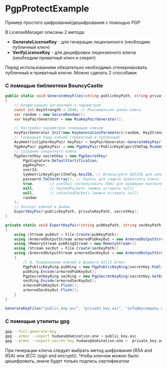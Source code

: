# PgpProtectExample
Пример простого шифрования/дешифрования с помощью PGP

В LicenseManager описаны 2 метода:
 - __GenerateLicenseKey__ - для генерации лицензионого (необходим публичный ключ)
 - __VerifyLicenseKey__ - для дешифровки лицензионого ключа (необходим приватный ключ и секрет)

Перед использованием обязательно необходимо сгенернировать публичный и приватный ключи. Можно сделать 2 способами:

### С помощью библиотеки BouncyCastle

```csharp
public static void GenerateKeyFiles(string publicKeyPath, string privateKeyPath, string userId, string password)
{  
    // Конфигурация алгоритмов и параметров
    const int KeyStrength = 2048; // Максимальная длина ключа
    var random = new SecureRandom();
    var keyPairGenerator = new RsaKeyPairGenerator();

    // Настройка параметров генерации ключей
    keyPairGenerator.Init(new KeyGenerationParameters(random, KeyStrength));
    // Генерация пары ключей (приватный и публичный)
    AsymmetricCipherKeyPair keyPair = keyPairGenerator.GenerateKeyPair();    
    PgpKeyPair pgpKeyPair = new PgpKeyPair(PublicKeyAlgorithmTag.RsaGeneral, keyPair, DateTime.UtcNow);
    // Создание секретного ключа
    PgpSecretKey secretKey = new PgpSecretKey(
        PgpSignature.DefaultCertification,
        pgpKeyPair,
        userId,
        SymmetricKeyAlgorithmTag.Aes256, // Используйте AES256 для сильного шифрования секретного ключа
        password.ToCharArray(), // Пароль для защиты приватного ключа
        true,       // useSha1 (использовать SHA1 для проверки контрольной суммы)
        null,       // hashedPackets (можно оставить null)
        null,       // unhashedPackets (можно оставить null)
        random
    );
    // Экспорт ключей в файлы
    ExportKeyPair(publicKeyPath, privateKeyPath, secretKey);
}

private static void ExportKeyPair(string pubKeyPath, string secKeyPath, PgpSecretKey secretKey)
{
    using (Stream pubOut = File.Create(pubKeyPath))
    using (ArmoredOutputStream armoredPubKeyOut = new ArmoredOutputStream(pubOut))
    using (MemoryStream pubRingStream = new MemoryStream()) 
    using (Stream secOut = File.Create(secKeyPath))
    using (ArmoredOutputStream armoredSecKeyOut = new ArmoredOutputStream(secOut))
    {
        // 8. Кодирование ключей в формате ASCII Armor
        PgpPublicKeyRing pubRing = new PgpPublicKeyRing(secretKey.PublicKey.GetEncoded());
        pubRing.Encode(armoredPubKeyOut);
        PgpSecretKeyRing secRing = new PgpSecretKeyRing(secretKey.GetEncoded());
        secRing.Encode(armoredSecKeyOut);
        armoredPubKeyOut.Flush();
        armoredSecKeyOut.Flush();
    }
}

GenerateKeyFiles("public_key.asc", "private_key.asc", "info@mycompany.com", "MySuperP@ssw0rd");
```

### С помощью утилиты gpg

```bash
gpg --full-generate-key
gpg --armor --export hudaev@domination.one > public_key.asc
gpg --armor --export-secret-key hudaev@domination.one >  private_key.asc
```
При генерации ключа следует выбрать метод шифрования (RSA and RSA) или (ECC (sign and encrypt)). Чтобы ключом можно было дешифровать, иначе будет только подпись сертификатом